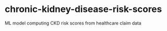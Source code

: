 # chronic-kidney-disease-risk-scores
 ML model computing CKD risk scores from healthcare claim data
